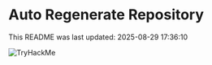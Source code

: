 # Auto Regenerate Repository

This README was last updated: 2025-08-29 17:36:10

 ![TryHackMe](https://tryhackme.com/badge/533634)